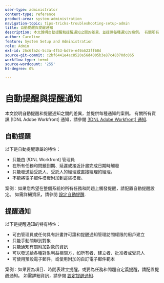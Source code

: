 ```yaml
---
user-type: administrator
content-type: reference
product-area: system-administration
navigation-topic: tips-tricks-troubleshooting-setup-admin
title: 自動提醒與提醒通知
description: 本文說明自動提醒和提醒通知之間的差異，並提供每種通知的案例。 有關所有資訊 [!DNL Adobe Workfront] 通知，請參閱Adobe [!DNL Workfront] 通知。
author: Caroline
feature: System Setup and Administration
role: Admin
exl-id: 26c6fa2c-5c3a-4f53-bd7e-e49a623ff60d
source-git-commit: c2bf6441e4ac8520a56d4005b3e87c48370dc065
workflow-type: tm+mt
source-wordcount: '255'
ht-degree: 0%

---
```


# 自動提醒與提醒通知

本文說明自動提醒和提醒通知之間的差異，並提供每種通知的案例。 有關所有資訊 [!DNL Adobe Workfront] 通知，請參閱 [[!DNL Adobe Workfront] 通知](../../workfront-basics/using-notifications/wf-notifications.md).

## 自動提醒

以下是自動提醒專屬的特性：

* 只能由 [!DNL Workfront] 管理員
* 在所有任務和問題到期、延遲或接近計畫完成日期時觸發
* 只能發送給受託人、受託人的經理或直接經理的經理。
* 不能將電子郵件模板附加到這些模板。

案例：如果您希望在整個系統的所有任務和問題上觸發提醒，請配置自動提醒設定。 如需詳細資訊，請參閱 [設定自動提醒](../../administration-and-setup/manage-workfront/emails/setting-up-automatic-reminders.md).

## 提醒通知

以下是提醒通知的特有特性：

* 可由管理員或任何具有計畫許可證和提醒通知管理訪問權限的用戶建立
* 只能手動關聯到對象
* 只能通知有關附加對象的資訊
* 可以發送給各種對象利益相關方，如所有者、建立者、批准者或受託人
* 可使用預設電子郵件，或使用附加的自訂電子郵件範本

案例：如果要為項目、時間表建立提醒，或要為任務和問題自定義提醒，請配置提醒通知。 如需詳細資訊，請參閱 [設定提醒通知](../../administration-and-setup/manage-workfront/emails/set-up-reminder-notifications.md).

